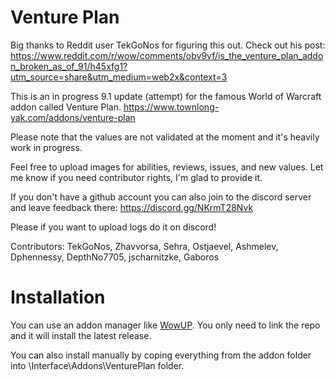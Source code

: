 # Venture Plan

Big thanks to Reddit user TekGoNos for figuring this out. Check out his post: https://www.reddit.com/r/wow/comments/obv9vf/is_the_venture_plan_addon_broken_as_of_91/h45xfg1?utm_source=share&utm_medium=web2x&context=3

This is an in progress 9.1 update (attempt) for the famous World of Warcraft addon called Venture Plan. https://www.townlong-yak.com/addons/venture-plan

Please note that the values are not validated at the moment and it's heavily work in progress.

Feel free to upload images for abilities, reviews, issues, and new values. Let me know if you need contributor rights, I'm glad to provide it.

If you don't have a github account you can also join to the discord server and leave feedback there: https://discord.gg/NKrmT28Nvk

Please if you want to upload logs do it on discord!

Contributors: TekGoNos, Zhavvorsa, Sehra, Ostjaevel, Ashmelev, Dphennessy, DepthNo7705, jscharnitzke, Gaboros

# Installation

You can use an addon manager like [WowUP](https://wowup.io/). You only need to link the repo and it will install the latest release.

You can also install manually by coping everything from the addon folder into \Interface\Addons\VenturePlan folder.
